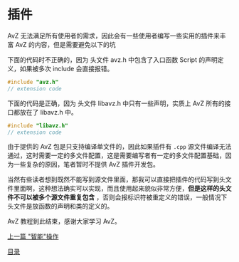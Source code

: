 <!--
 * @Coding: utf-8
 * @Author: vector-wlc
 * @Date: 2021-09-26 11:16:50
 * @Description: 
-->

# 插件

AvZ 无法满足所有使用者的需求，因此会有一些使用者编写一些实用的插件来丰富 AvZ 的内容，但是需要避免以下的坑

下面的代码时不正确的，因为 头文件 avz.h 中包含了入口函数 Script 的声明定义，如果被多次 include 会直接报错。

```C++
#include "avz.h" 
// extension code 
```

下面的代码是正确，因为 头文件 libavz.h 中只有一些声明，实质上 AvZ 所有的接口都放在了 libavz.h 中。
```C++
#include "libavz.h" 
// extension code 
```
由于提供的 AvZ 包是只支持编译单文件的，因此如果插件有 `.cpp` 源文件编译无法通过，这时需要一定的多文件配置，这是需要编写者有一定的多文件配置基础，因为一些复杂的原因，笔者暂时不提供 AvZ 插件开发包。

当然有些读者想到既然不能写到源文件里面，那我可以直接把插件的代码写到头文件里面啊，这种想法确实可以实现，而且使用起来貌似非常方便，**但是这样的头文件不可以被多个源文件重复包含** ，否则会报标识符被重定义的错误，一般情况下头文件是放函数的声明和类的定义的。

AvZ 教程到此结束，感谢大家学习 AvZ。


[上一篇 "智能"操作](./smart.md)

[目录](../catalogue.md)
